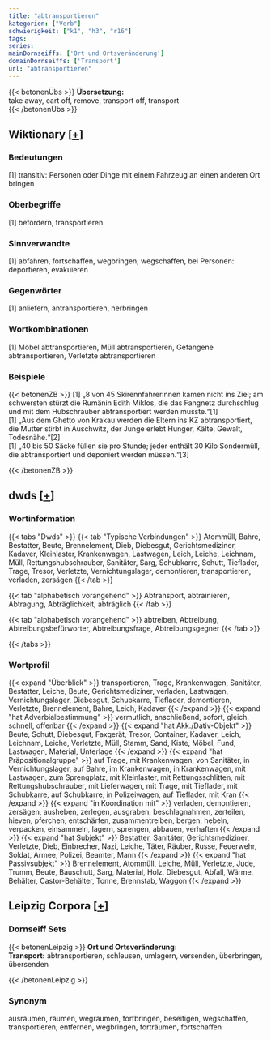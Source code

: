 ```yaml
---
title: "abtransportieren"
kategorien: ["Verb"]
schwierigkeit: ["k1", "h3", "r16"]
tags:
series:
mainDornseiffs: ['Ort und Ortsveränderung']
domainDornseiffs: ['Transport']
url: "abtransportieren"
---
```


{{< betonenÜbs >}}
**Übersetzung:**  
take away, cart off, remove, transport off, transport  
{{< /betonenÜbs >}}

## Wiktionary [[+](https://de.wiktionary.org/wiki/abtransportieren)]

### Bedeutungen
[1] transitiv: Personen oder Dinge mit einem Fahrzeug an einen anderen Ort bringen  

### Oberbegriffe
[1] befördern, transportieren  

### Sinnverwandte
[1] abfahren, fortschaffen, wegbringen, wegschaffen, bei Personen: deportieren, evakuieren  

### Gegenwörter
[1] anliefern, antransportieren, herbringen  

### Wortkombinationen
[1] Möbel abtransportieren, Müll abtransportieren, Gefangene abtransportieren, Verletzte abtransportieren  

### Beispiele
{{< betonenZB >}}
[1] „8 von 45 Skirennfahrerinnen kamen nicht ins Ziel; am schwersten stürzt die Rumänin Edith Miklos, die das Fangnetz durchschlug und mit dem Hubschrauber abtransportiert werden musste.“[1]  
[1] „Aus dem Ghetto von Krakau werden die Eltern ins KZ abtransportiert, die Mutter stirbt in Auschwitz, der Junge erlebt Hunger, Kälte, Gewalt, Todesnähe.“[2]  
[1] „40 bis 50 Säcke füllen sie pro Stunde; jeder enthält 30 Kilo Sondermüll, die abtransportiert und deponiert werden müssen.“[3]  

{{< /betonenZB >}}


## dwds [[+](https://www.dwds.de/wb/abtransportieren)]

### Wortinformation
{{< tabs "Dwds" >}}
{{< tab "Typische Verbindungen" >}}
Atommüll, Bahre, Bestatter, Beute, Brennelement, Dieb, Diebesgut, Gerichtsmediziner, Kadaver, Kleinlaster, Krankenwagen, Lastwagen, Leich, Leiche, Leichnam, Müll, Rettungshubschrauber, Sanitäter, Sarg, Schubkarre, Schutt, Tieflader, Trage, Tresor, Verletzte, Vernichtungslager, demontieren, transportieren, verladen, zersägen
{{< /tab >}}

{{< tab "alphabetisch vorangehend" >}}
Abtransport, abtrainieren, Abtragung, Abträglichkeit, abträglich
{{< /tab >}}

{{< tab "alphabetisch vorangehend" >}}
abtreiben, Abtreibung, Abtreibungsbefürworter, Abtreibungsfrage, Abtreibungsgegner
{{< /tab >}}

{{< /tabs >}}

### Wortprofil
{{< expand "Überblick" >}} transportieren, Trage, Krankenwagen, Sanitäter, Bestatter, Leiche, Beute, Gerichtsmediziner, verladen, Lastwagen, Vernichtungslager, Diebesgut, Schubkarre, Tieflader, demontieren, Verletzte, Brennelement, Bahre, Leich, Kadaver {{< /expand >}}
{{< expand "hat Adverbialbestimmung" >}} vermutlich, anschließend, sofort, gleich, schnell, offenbar {{< /expand >}}
{{< expand "hat Akk./Dativ-Objekt" >}} Beute, Schutt, Diebesgut, Faxgerät, Tresor, Container, Kadaver, Leich, Leichnam, Leiche, Verletzte, Müll, Stamm, Sand, Kiste, Möbel, Fund, Lastwagen, Material, Unterlage {{< /expand >}}
{{< expand "hat Präpositionalgruppe" >}} auf Trage, mit Krankenwagen, von Sanitäter, in Vernichtungslager, auf Bahre, im Krankenwagen, in Krankenwagen, mit Lastwagen, zum Sprengplatz, mit Kleinlaster, mit Rettungsschlitten, mit Rettungshubschrauber, mit Lieferwagen, mit Trage, mit Tieflader, mit Schubkarre, auf Schubkarre, in Polizeiwagen, auf Tieflader, mit Kran {{< /expand >}}
{{< expand "in Koordination mit" >}} verladen, demontieren, zersägen, ausheben, zerlegen, ausgraben, beschlagnahmen, zerteilen, hieven, pferchen, entschärfen, zusammentreiben, bergen, hebeln, verpacken, einsammeln, lagern, sprengen, abbauen, verhaften {{< /expand >}}
{{< expand "hat Subjekt" >}} Bestatter, Sanitäter, Gerichtsmediziner, Verletzte, Dieb, Einbrecher, Nazi, Leiche, Täter, Räuber, Russe, Feuerwehr, Soldat, Armee, Polizei, Beamter, Mann {{< /expand >}}
{{< expand "hat Passivsubjekt" >}} Brennelement, Atommüll, Leiche, Müll, Verletzte, Jude, Trumm, Beute, Bauschutt, Sarg, Material, Holz, Diebesgut, Abfall, Wärme, Behälter, Castor-Behälter, Tonne, Brennstab, Waggon {{< /expand >}}

## Leipzig Corpora [[+](https://corpora.uni-leipzig.de/en/res?word=abtransportieren&corpusId=deu_newscrawl-public_2018)]

### Dornseiff Sets
{{< betonenLeipzig >}}
**Ort und Ortsveränderung:**  
**Transport:** abtransportieren, schleusen, umlagern, versenden, überbringen, übersenden  

{{< /betonenLeipzig >}}

### Synonym
ausräumen, räumen, wegräumen, fortbringen, beseitigen, wegschaffen, transportieren, entfernen, wegbringen, forträumen, fortschaffen

